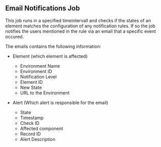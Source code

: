 ## Email Notifications Job
This job runs in a specified timeintervall and checks if the states of an element matches the configuration of any notification rules. If so the job notifies the users mentioned in the rule via an email that a specific event occured.   

The emails contains the following information:


- Element (which element is affected)
  - Environment Name 	
  - Environment ID 	
  - Notification Level 
  - Element ID 	
  - New State 	
  - URL to the Environment	

- Alert (Which alert is responsible for the email)
  - State 	
  - Timestamp 	
  - Check ID 	
  - Affected component 	
  - Record ID 	
  - Alert Description 	
